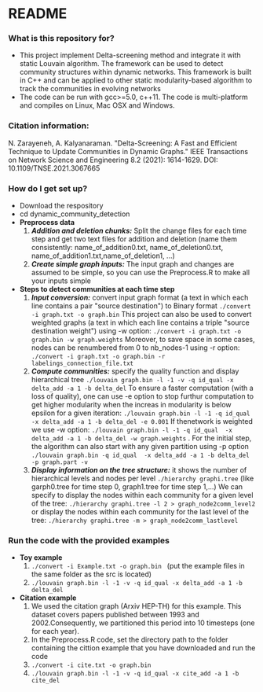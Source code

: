 # README #


### What is this repository for? ###

* This project implement Delta-screening method and integrate it with static Louvain algorithm. The framework can be used to detect community structures within dynamic networks. This framework is built in C++ and can be applied to other static modularity-based algorithm to track the communities in evolving networks
* The code can be run with  gcc>=5.0, c++11. The code is multi-platform and compiles on Linux, Mac OSX and Windows.

### Citation information: ###

N. Zarayeneh, A. Kalyanaraman.
"Delta-Screening: A Fast and Efficient Technique to Update Communities in Dynamic Graphs." 
IEEE Transactions on Network Science and Engineering 8.2 (2021): 1614-1629. DOI: 10.1109/TNSE.2021.3067665

### How do I get set up? ###

* Download the respository
* cd dynamic_community_detection
*  **Preprocess data**
    1. ***Addition and deletion chunks:*** Split the change files for each time step and get two text files for addition and deletion (name them consistently: name_of_addition0.txt, name_of_deletion0.txt, name_of_addition1.txt,name_of_deletion1, ...)
    2. ***Create simple graph inputs:*** The input graph and changes are assumed to be simple, so you can use the Preprocess.R to make all your inputs simple
*  **Steps to detect communities at each time step** 
    1. ***Input conversion:*** convert input graph format (a text in which each line contains a pair "source destination") to Binary format  ``` ./convert -i graph.txt -o graph.bin ``` This project can also be used to convert weighted graphs (a text in which each line contains a triple "source destination weight") using -w option: ```./convert -i graph.txt -o graph.bin -w graph.weights``` Moreover, to save space in some cases, nodes can be renumbered from 0 to nb_nodes-1 using -r option: ```./convert -i graph.txt -o graph.bin -r labelings_connection_file.txt```  
    2. ***Compute communities:*** specify the quality function and display hierarchical tree ```./louvain graph.bin -l -1 -v -q id_qual -x delta_add -a 1 -b delta_del``` To ensure a faster computation (with a loss of quality), one can use -e option to stop furthur computation to get higher modularity when the increas in modularity is below epsilon for a given iteration: ```./louvain graph.bin -l -1 -q id_qual  -x delta_add -a 1 -b delta_del -e 0.001```  If thenetwork is weighted we use -w option: ```./louvain graph.bin -l -1 -q id_qual  -x delta_add -a 1 -b delta_del -w graph.weights``` . For the initial step, the algorithm can also start with any given partition using -p option ```./louvain graph.bin -q id_qual  -x delta_add -a 1 -b delta_del -p graph.part -v ``` 
    3. ***Display information on the tree structure:*** it shows the number of hierarchical levels and nodes per level ```./hierarchy graphi.tree``` (like garph0.tree for time step 0, graph1.tree for time step 1,...) We can specify to display the nodes within each community for a given level of the tree: ```./hierarchy graphi.tree -l 2 > graph_node2comm_level2``` or display the nodes within each community for the last level of the tree: ```./hierarchy graphi.tree -m > graph_node2comm_lastlevel``` 
 
### Run the code with the provided examples ###
*  **Toy example**
    1. ```./convert -i Example.txt -o graph.bin ``` (put the example files in the same folder as the src is located)
    2. ```./louvain graph.bin -l -1 -v -q id_qual -x delta_add -a 1 -b delta_del``` 
*  **Citation example** 
    1. We used the citation graph (Arxiv  HEP-TH) for this example. This dataset covers papers published between 1993 and 2002.Consequently,  we  partitioned  this  period  into  10  timesteps (one for each year).
    2. In the Preprocess.R code, set the directory path to the folder containing the cittion example that you have downloaded and run the code
    3. ```./convert -i cite.txt -o graph.bin``` 
    4. ```./louvain graph.bin -l -1 -v -q id_qual -x cite_add -a 1 -b cite_del``` 
    
